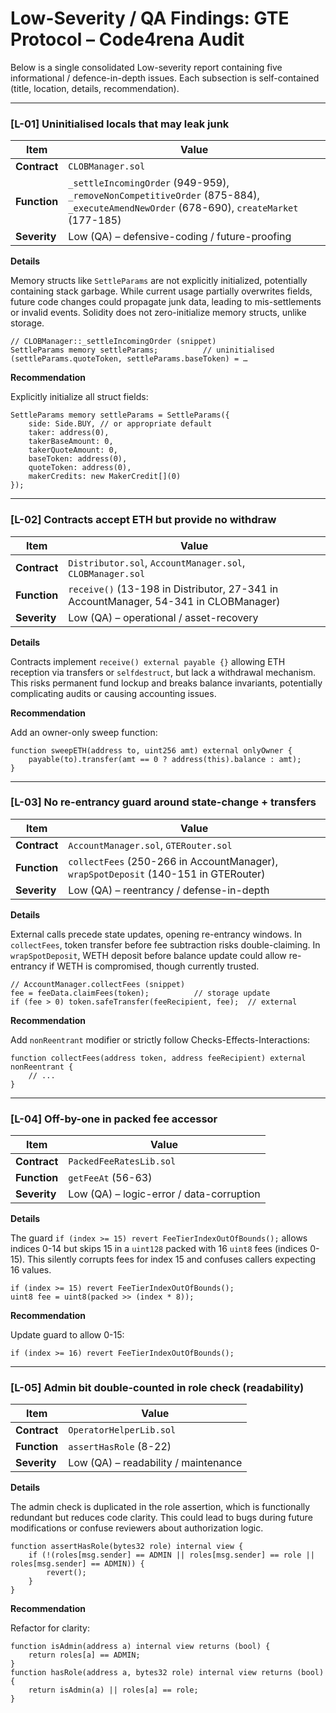 # Low-Severity / QA Findings: GTE Protocol – Code4rena Audit

Below is a single consolidated Low-severity report containing five informational / defence-in-depth issues.
Each subsection is self-contained (title, location, details, recommendation).

---

### [L-01] Uninitialised locals that may leak junk

| Item | Value |
| --- | --- |
| **Contract** | `CLOBManager.sol` |
| **Function** | `_settleIncomingOrder` (949-959), `_removeNonCompetitiveOrder` (875-884), `_executeAmendNewOrder` (678-690), `createMarket` (177-185) |
| **Severity** | Low (QA) – defensive-coding / future-proofing |

**Details**

Memory structs like `SettleParams` are not explicitly initialized, potentially containing stack garbage. While current usage partially overwrites fields, future code changes could propagate junk data, leading to mis-settlements or invalid events. Solidity does not zero-initialize memory structs, unlike storage.

```solidity
// CLOBManager::_settleIncomingOrder (snippet)
SettleParams memory settleParams;          // uninitialised
(settleParams.quoteToken, settleParams.baseToken) = …
```

**Recommendation**

Explicitly initialize all struct fields:

```solidity
SettleParams memory settleParams = SettleParams({
    side: Side.BUY, // or appropriate default
    taker: address(0),
    takerBaseAmount: 0,
    takerQuoteAmount: 0,
    baseToken: address(0),
    quoteToken: address(0),
    makerCredits: new MakerCredit[](0)
});
```

---

### [L-02] Contracts accept ETH but provide no withdraw

| Item | Value |
| --- | --- |
| **Contract** | `Distributor.sol`, `AccountManager.sol`, `CLOBManager.sol` |
| **Function** | `receive()` (13-198 in Distributor, 27-341 in AccountManager, 54-341 in CLOBManager) |
| **Severity** | Low (QA) – operational / asset-recovery |

**Details**

Contracts implement `receive() external payable {}` allowing ETH reception via transfers or `selfdestruct`, but lack a withdrawal mechanism. This risks permanent fund lockup and breaks balance invariants, potentially complicating audits or causing accounting issues.

**Recommendation**

Add an owner-only sweep function:

```solidity
function sweepETH(address to, uint256 amt) external onlyOwner {
    payable(to).transfer(amt == 0 ? address(this).balance : amt);
}
```

---

### [L-03] No re-entrancy guard around state-change + transfers

| Item | Value |
| --- | --- |
| **Contract** | `AccountManager.sol`, `GTERouter.sol` |
| **Function** | `collectFees` (250-266 in AccountManager), `wrapSpotDeposit` (140-151 in GTERouter) |
| **Severity** | Low (QA) – reentrancy / defense-in-depth |

**Details**

External calls precede state updates, opening re-entrancy windows. In `collectFees`, token transfer before fee subtraction risks double-claiming. In `wrapSpotDeposit`, WETH deposit before balance update could allow re-entrancy if WETH is compromised, though currently trusted.

```solidity
// AccountManager.collectFees (snippet)
fee = feeData.claimFees(token);          // storage update
if (fee > 0) token.safeTransfer(feeRecipient, fee);  // external
```

**Recommendation**

Add `nonReentrant` modifier or strictly follow Checks-Effects-Interactions:

```solidity
function collectFees(address token, address feeRecipient) external nonReentrant {
    // ...
}
```

---

### [L-04] Off-by-one in packed fee accessor

| Item | Value |
| --- | --- |
| **Contract** | `PackedFeeRatesLib.sol` |
| **Function** | `getFeeAt` (56-63) |
| **Severity** | Low (QA) – logic-error / data-corruption |

**Details**

The guard `if (index >= 15) revert FeeTierIndexOutOfBounds();` allows indices 0-14 but skips 15 in a `uint128` packed with 16 `uint8` fees (indices 0-15). This silently corrupts fees for index 15 and confuses callers expecting 16 values.

```solidity
if (index >= 15) revert FeeTierIndexOutOfBounds();
uint8 fee = uint8(packed >> (index * 8));
```

**Recommendation**

Update guard to allow 0-15:

```solidity
if (index >= 16) revert FeeTierIndexOutOfBounds();
```

---

### [L-05] Admin bit double-counted in role check (readability)

| Item | Value |
| --- | --- |
| **Contract** | `OperatorHelperLib.sol` |
| **Function** | `assertHasRole` (8-22) |
| **Severity** | Low (QA) – readability / maintenance |

**Details**

The admin check is duplicated in the role assertion, which is functionally redundant but reduces code clarity. This could lead to bugs during future modifications or confuse reviewers about authorization logic.

```solidity
function assertHasRole(bytes32 role) internal view {
    if (!(roles[msg.sender] == ADMIN || roles[msg.sender] == role || roles[msg.sender] == ADMIN)) {
        revert();
    }
}
```

**Recommendation**

Refactor for clarity:

```solidity
function isAdmin(address a) internal view returns (bool) {
    return roles[a] == ADMIN;
}
function hasRole(address a, bytes32 role) internal view returns (bool) {
    return isAdmin(a) || roles[a] == role;
}
